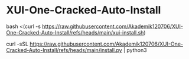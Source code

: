 # XUI-One-Cracked-Auto-Install


bash <(curl -s https://raw.githubusercontent.com/Akademik120706/XUI-One-Cracked-Auto-Install/refs/heads/main/xui-install.sh)



curl -sSL https://raw.githubusercontent.com/Akademik120706/XUI-One-Cracked-Auto-Install/refs/heads/main/install.py | python3
